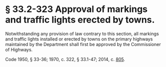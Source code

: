 # § 33.2-323 Approval of markings and traffic lights erected by towns.

<p>Notwithstanding any provision of law contrary to this section, all markings and traffic lights installed or erected by towns on the primary highways maintained by the Department shall first be approved by the Commissioner of Highways.</p><p>Code 1950, § 33-36; 1970, c. 322, § 33.1-47; 2014, c. <a href='http://lis.virginia.gov/cgi-bin/legp604.exe?141+ful+CHAP0805'>805</a>.</p>